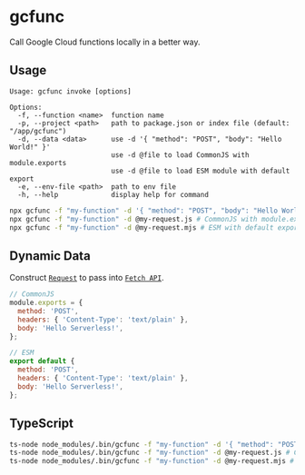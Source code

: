 # gcfunc

Call Google Cloud functions locally in a better way.

## Usage

```
Usage: gcfunc invoke [options]

Options:
  -f, --function <name>  function name
  -p, --project <path>   path to package.json or index file (default: "/app/gcfunc")
  -d, --data <data>      use -d '{ "method": "POST", "body": "Hello World!" }'
                         use -d @file to load CommonJS with module.exports
                         use -d @file to load ESM module with default export
  -e, --env-file <path>  path to env file
  -h, --help             display help for command
```

```bash
npx gcfunc -f "my-function" -d '{ "method": "POST", "body": "Hello World!" }'
npx gcfunc -f "my-function" -d @my-request.js # CommonJS with module.exports = {}
npx gcfunc -f "my-function" -d @my-request.mjs # ESM with default export {}
```

## Dynamic Data

Construct [`Request`](https://developer.mozilla.org/en-US/docs/Web/API/Request) to pass into [`Fetch API`](https://developer.mozilla.org/en-US/docs/Web/API/fetch).

```js
// CommonJS
module.exports = {
  method: 'POST',
  headers: { 'Content-Type': 'text/plain' },
  body: 'Hello Serverless!',
};
```

```js
// ESM
export default {
  method: 'POST',
  headers: { 'Content-Type': 'text/plain' },
  body: 'Hello Serverless!',
};
```

## TypeScript

```bash
ts-node node_modules/.bin/gcfunc -f "my-function" -d '{ "method": "POST", "body": "Hello World!" }'
ts-node node_modules/.bin/gcfunc -f "my-function" -d @my-request.js # CommonJS with module.exports = {}
ts-node node_modules/.bin/gcfunc -f "my-function" -d @my-request.mjs # ESM with default export {}
```
